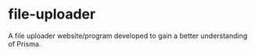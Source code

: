 # file-uploader
A file uploader website/program developed to gain a better understanding of Prisma.
